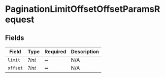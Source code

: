 # PaginationLimitOffsetOffsetParamsRequest


## Fields

| Field              | Type               | Required           | Description        |
| ------------------ | ------------------ | ------------------ | ------------------ |
| `limit`            | *?int*             | :heavy_minus_sign: | N/A                |
| `offset`           | *?int*             | :heavy_minus_sign: | N/A                |